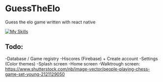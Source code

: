 # GuessTheElo
Guess the elo game written with react native

[![My Skills](https://skillicons.dev/icons?i=react,firebase)](https://skillicons.dev)

## Todo:
-Database / Game registry
-Hiscores (Firebase) + Create account 
-Settings (Color themes)
-Splash screen
-Home screen
-Walktrough screen: https://www.shutterstock.com/nb/image-vector/people-playing-chess-game-set-young-2121129050
